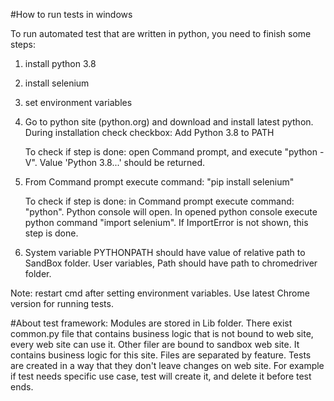 #How to run tests in windows

To run automated test that are written in python, you need to finish some steps:
 1. install python 3.8
 2. install selenium
 3. set environment variables
 
 1. Go to python site (python.org) and download and install latest python.
    During installation check checkbox: Add Python 3.8 to PATH
    
    To check if step is done: open Command prompt, and execute "python -V". 
    Value 'Python 3.8...' should be returned.
    
 2. From Command prompt execute command: "pip install selenium"
 
    To check if step is done: in Command prompt execute command: "python". Python console
    will open. In opened python console execute python command "import selenium".
    If ImportError is not shown, this step is done.
    
 3. System variable PYTHONPATH should have value of relative path to SandBox folder.
    User variables, Path should have path to chromedriver folder. 
    
Note: restart cmd after setting environment variables. Use latest Chrome version for running tests.


#About test framework:
Modules are stored in Lib folder. There exist common.py file that contains business logic
that is not bound to web site, every web site can use it. Other filer are bound to
sandbox web site. It contains business logic for this site. Files are separated
by feature. Tests are created in a way that they don't leave changes on web site.
For example if test needs specific use case, test will create it, and delete it before test 
ends.
    
    
   
 